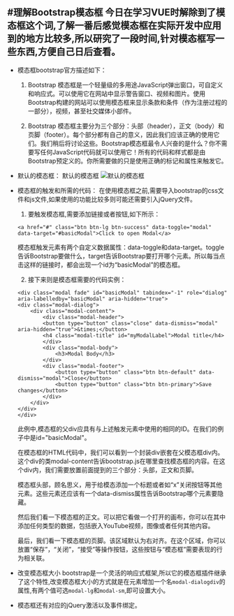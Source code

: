 #理解Bootstrap模态框
今日在学习VUE时解除到了模态框这个词,了解一番后感觉模态框在实际开发中应用到的地方比较多,所以研究了一段时间,针对模态框写一些东西,方便自己日后查看。
-----
* 模态框bootstrap官方描述如下：
    1. Bootstrap 模态框是一个轻量级的多用途JavaScript弹出窗口，可自定义和响应式。可以使用它在网站中显示警告窗口、视频和图片。使用Bootstrap构建的网站可以使用模态框来显示条款和条件（作为注册过程的一部分），视频，甚至社交媒体小部件。  
  
    2. Bootstrap 模态框主要分为三个部分：头部（header），正文（body）和页脚（footer）。每个部分都有自己的意义，因此我们应该正确的使用它们。我们稍后将讨论这些。Bootstrap模态框最令人兴奋的是什么？你不需要写任何JavaScript代码就可以使用它！所有的代码和样式都是由Bootstrap预定义的。你所需要做的只是使用正确的标记和属性来触发它。   
      
* 默认的模态框：
    默认的模态框
    ![默认的模态框](http://www.runoob.com/wp-content/uploads/2014/07/modalplugin_demo.jpg)  
      
* 模态框的触发和所需的代码：
    在使用模态框之前,需要导入bootstrap的css文件和js文件,如果使用的功能比较多则可能还需要引入jQuery文件。
    1. 要触发模态框,需要添加链接或者按钮,如下所示：
    ```
    <a href="#" class="btn btn-lg btn-success" data-toggle="modal" data-target="#basicModal">Click to open Modal</a>
    ```
    模态框触发元素有两个自定义数据属性：data-toggle和data-target。toggle告诉Bootstrap要做什么，target告诉Bootstrap要打开哪个元素。所以每当点击这样的链接时，都会出现一个id为“basicModal”的模态框。  
      
    2. 接下来则是模态框需要的代码实例：
    ```
    <div class="modal fade" id="basicModal" tabindex="-1" role="dialog" aria-labelledby="basicModal" aria-hidden="true">
    <div class="modal-dialog">
        <div class="modal-content">
            <div class="modal-header">
            <button type="button" class="close" data-dismiss="modal" aria-hidden="true">&times;</button>
            <h4 class="modal-title" id="myModalLabel">Modal title</h4>
            </div>
            <div class="modal-body">
                <h3>Modal Body</h3>
            </div>
            <div class="modal-footer">
                <button type="button" class="btn btn-default" data-dismiss="modal">Close</button>
                <button type="button" class="btn btn-primary">Save changes</button>
            </div>
        </div>
    </div>
    </div>
    ```

    此例中,模态框的父div应具有与上述触发元素中使用的相同的ID。在我们的例子中是id="basicModal"。

    在模态框的HTML代码中，我们可以看到一个封装div嵌套在父模态框div内。这个div的类modal-content告诉bootstrap.js在哪里查找模态框的内容。在这个div内，我们需要放置前面提到的三个部分：头部，正文和页脚。

    模态框头部，顾名思义，用于给模态添加一个标题或者如“x”关闭按钮等其他元素。这些元素还应该有一个data-dismiss属性告诉Bootstrap哪个元素要隐藏。

    然后我们看一下模态框的正文。可以把它看做一个打开的画布，你可以在其中添加任何类型的数据，包括嵌入YouTube视频，图像或者任何其他内容。

    最后，我们看一下模态框的页脚。该区域默认为右对齐。在这个区域，你可以放置“保存”，“关闭”，“接受”等操作按钮，这些按钮与“模态框”需要表现的行为相关联。  
      
* 改变模态框大小
    bootstrap是一个灵活的响应式框架,所以它的模态框插件继承了这个特性,改变模态框大小的方式就是在元素增加一个名`modal-dialogdiv`的属性,有两个值可选`modal-lg`和`modal-sm`,即可设置大小。

* 模态框还有对应的jQuery激活以及事件绑定。
